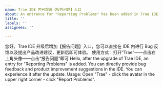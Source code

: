 ```yaml
---
name: Trae IDE 内已增设【报告问题】入口
about: An entrance for "Reporting Problems" has been added in Trae IDE.
title: ''
labels: ''
assignees: ''

---
```


您好，Trae IDE 升级后增加【报告问题】入口，您可以直接在 IDE 内进行 Bug 反馈以及提出产品改进建议，更新后即可体验。
使用方式：打开“Trae”——点击右上角头像——点击“报告问题”即可
Hello, after the upgrade of Trae IDE, an entry for "Reporting Problems" is added. You can directly provide bug feedback and product improvement suggestions in the IDE. You can experience it after the update.
Usage: Open "Trae" - click the avatar in the upper right corner - click "Report Problems".
